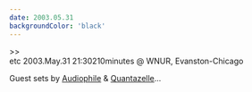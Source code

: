 ```yaml
---
date: 2003.05.31
backgroundColor: 'black'
---
```


\>>  
etc 2003.May.31 21:30210minutes @ WNUR, Evanston-Chicago  

Guest sets by [Audiophile](http://www.chi_vlad.djcentral.com/) & [Quantazelle](http://www.quantazelle.com/)...